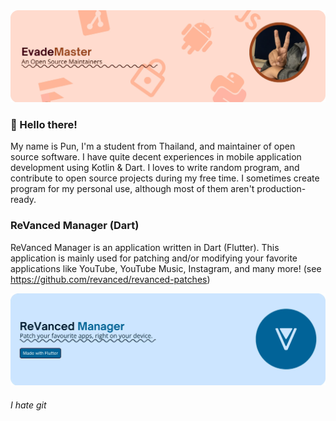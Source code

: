 <picture>
  <source media="(prefers-color-scheme: dark)" srcset="assets\Personal\default-light.webp">
  <img alt="" src="assets\Personal\default-light.webp">
</picture>

### 👋 Hello there!
My name is Pun, I'm a student from Thailand, and maintainer of open source software. I have quite decent experiences in mobile application development using Kotlin & Dart. I loves to write random program, and contribute to open source projects during my free time. I sometimes create program for my personal use, although most of them aren't production-ready.

### ReVanced Manager (Dart)
ReVanced Manager is an application written in Dart (Flutter). This application is mainly used for patching and/or modifying your favorite applications like YouTube, YouTube Music, Instagram, and many more! (see https://github.com/revanced/revanced-patches)

<picture>
  <source media="(prefers-color-scheme: dark)" srcset="assets\ReVancedManager\default-dark.webp">
  <img alt="" src="assets\ReVancedManager\default-light.webp">
</picture>

<!--

Lorem ipsum dolor sit amet, consectetur adipiscing elit, sed do eiusmod tempor incididunt ut labore et dolore magna aliqua. Quis risus sed vulputate odio ut enim. Leo urna molestie at elementum eu. Mattis enim ut tellus elementum sagittis vitae et leo duis. Ultrices in iaculis nunc sed augue lacus viverra vitae congue. Amet risus nullam eget felis eget nunc. Mattis aliquam faucibus purus in massa tempor. Augue mauris augue neque gravida in fermentum et. Nisi est sit amet facilisis magna etiam tempor orci. In ante metus dictum at tempor commodo. Platea dictumst quisque sagittis purus sit amet.

-->


###### I hate git
